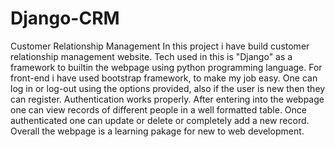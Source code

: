 # Django-CRM
Customer Relationship Management
In this project i have build customer relationship management website. Tech used in this is "Django" as a framework to builtin the webpage using python programming language. For front-end i have used bootstrap framework, to make my job easy. One can log in or log-out using the options provided, also if the user is new then they can register. Authentication works properly. After entering into the webpage one can view records of different people in a well formatted table. Once authenticated one can update or delete or completely add a new record. Overall the webpage is a learning pakage for new to web development.
